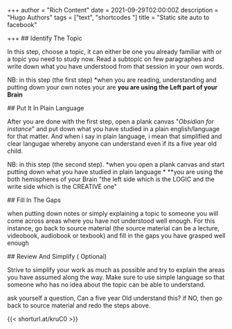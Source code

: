 +++
author = "Rich Content"
date = 2021-09-29T02:00:00Z
description = "Hugo Authors"
tags = ["text", "shortcodes "]
title = "Static site auto to facebook"

+++
\## Identify The Topic

In this step, choose a topic, it can either be one you already familiar with or a topic you need to study now. Read a subtopic on few paragraphes and write down what you have understood from that session in your own words.

NB: in this step (the first step) *when you are reading, understanding and putting down your own notes your are **you are using the Left part of your Brain**

\## Put It In Plain Language

After you are done with the first step, open a plank canvas "*Obsidian for instance*" and put down what you have studied in a plain english/language for that matter. And when i say in plain language, i mean that simplified and clear langugae whereby anyone can understand even if its a five year old child.

NB: in this step (the second step). *when you open a plank canvas and start putting down what you have studied in plain language * **you are using the both hemispheres of your Brain "the left side which is the LOGIC  and the write side which is the CREATIVE one"

\## Fill In The Gaps

when putting down notes or simply explaining a topic to someone you will come across areas where you have not understood well enough. For this instance, go back to source material (the source material can be a lecture, videobook, audiobook or texbook) and fill in the gaps you have grasped well enough

\## Review And Simplify ( Optional)

Strive to simplify your work as much as possible and try to explain the areas you have assumed along the way. Make sure to use simple language so that someone who has no idea about the topic can be able to understand.

ask yourself a question, Can a five year Old understand this? if NO, then go back to source material and redo the steps above.

{{< shorturl.at/kruC0 >}}